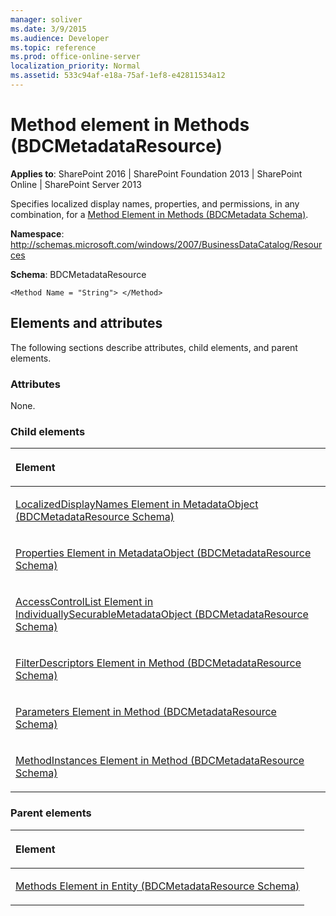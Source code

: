```yaml
---
manager: soliver
ms.date: 3/9/2015
ms.audience: Developer
ms.topic: reference
ms.prod: office-online-server
localization_priority: Normal
ms.assetid: 533c94af-e18a-75af-1ef8-e42811534a12
---
```


# Method element in Methods (BDCMetadataResource)

**Applies to**: SharePoint 2016 | SharePoint Foundation 2013 | SharePoint Online | SharePoint Server 2013

Specifies localized display names, properties, and permissions, in any combination, for a [Method Element in Methods (BDCMetadata Schema)](method-element-in-methods-bdcmetadata-schema.md).

**Namespace**: http://schemas.microsoft.com/windows/2007/BusinessDataCatalog/Resources

**Schema**: BDCMetadataResource

```
<Method Name = "String"> </Method>
```

## Elements and attributes

The following sections describe attributes, child elements, and parent elements.

### Attributes

None.

### Child elements

<table>
<colgroup>
<col width="100%" />
</colgroup>
<thead>
<tr class="header">
<th align="left"><p>Element</p></th>
</tr>
</thead>
<tbody>
<tr class="odd">
<td align="left"><p><span sdata="link"><a href="localizeddisplaynames-element-in-metadataobject-bdcmetadataresource-schema.md">LocalizedDisplayNames Element in MetadataObject (BDCMetadataResource Schema)</a></span></p></td>
</tr>
<tr class="even">
<td align="left"><p><span sdata="link"><a href="properties-element-in-metadataobject-bdcmetadataresource-schema.md">Properties Element in MetadataObject (BDCMetadataResource Schema)</a></span></p></td>
</tr>
<tr class="odd">
<td align="left"><p><span sdata="link"><a href="accesscontrollist-element-in-individuallysecurablemetadataobject-bdcmetadatareso.md">AccessControlList Element in IndividuallySecurableMetadataObject (BDCMetadataResource Schema)</a></span></p></td>
</tr>
<tr class="even">
<td align="left"><p><span sdata="link"><a href="filterdescriptors-element-in-method-bdcmetadataresource-schema.md">FilterDescriptors Element in Method (BDCMetadataResource Schema)</a></span></p></td>
</tr>
<tr class="odd">
<td align="left"><p><span sdata="link"><a href="parameters-element-in-method-bdcmetadataresource-schema.md">Parameters Element in Method (BDCMetadataResource Schema)</a></span></p></td>
</tr>
<tr class="even">
<td align="left"><p><span sdata="link"><a href="methodinstances-element-in-method-bdcmetadataresource-schema.md">MethodInstances Element in Method (BDCMetadataResource Schema)</a></span></p></td>
</tr>
</tbody>
</table>

### Parent elements

<table>
<colgroup>
<col width="100%" />
</colgroup>
<thead>
<tr class="header">
<th align="left"><p>Element</p></th>
</tr>
</thead>
<tbody>
<tr class="odd">
<td align="left"><p><span sdata="link"><a href="methods-element-in-entity-bdcmetadataresource-schema.md">Methods Element in Entity (BDCMetadataResource Schema)</a></span></p></td>
</tr>
</tbody>
</table>








